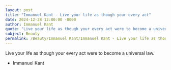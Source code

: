 ```yaml
---
layout: post
title: "Immanuel Kant - Live your life as though your every act"
date: 2024-12-28 12:00:00 -0000
author: Immanuel Kant
quote: "Live your life as though your every act were to become a universal law."
subject: Beauty
permalink: /Beauty/Immanuel Kant/Immanuel Kant - Live your life as though your every act
---
```


Live your life as though your every act were to become a universal law.

- Immanuel Kant
